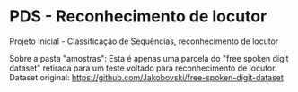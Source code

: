 # PDS - Reconhecimento de locutor
Projeto Inicial - Classificação de Sequências, reconhecimento de locutor

Sobre a pasta "amostras":
Esta é apenas uma parcela do "free spoken digit dataset" retirada para um teste voltado para reconhecimento de locutor.
Dataset original: https://github.com/Jakobovski/free-spoken-digit-dataset

